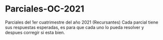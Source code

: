 # Parciales-OC-2021
Parciales del 1er cuatrimestre del año 2021 (Recursantes)
Cada parcial tiene sus respuestas esperadas, es para que cada uno lo pueda resolver y despues corregir si esta bien.
